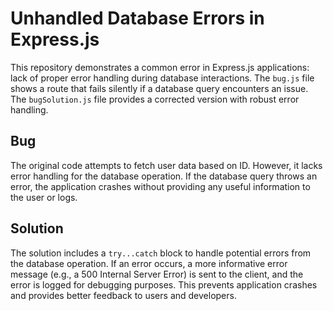 # Unhandled Database Errors in Express.js

This repository demonstrates a common error in Express.js applications:  lack of proper error handling during database interactions.  The `bug.js` file shows a route that fails silently if a database query encounters an issue. The `bugSolution.js` file provides a corrected version with robust error handling.

## Bug

The original code attempts to fetch user data based on ID.  However, it lacks error handling for the database operation.  If the database query throws an error, the application crashes without providing any useful information to the user or logs.

## Solution

The solution includes a `try...catch` block to handle potential errors from the database operation.  If an error occurs, a more informative error message (e.g., a 500 Internal Server Error) is sent to the client, and the error is logged for debugging purposes.  This prevents application crashes and provides better feedback to users and developers.